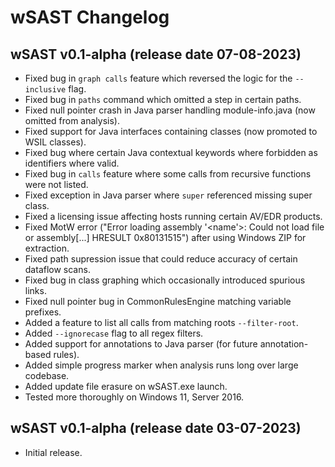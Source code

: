 # wSAST Changelog

## wSAST v0.1-alpha (release date 07-08-2023)

* Fixed bug in `graph calls` feature which reversed the logic for the `--inclusive` flag.
* Fixed bug in `paths` command which omitted a step in certain paths.
* Fixed null pointer crash in Java parser handling module-info.java (now omitted from analysis).
* Fixed support for Java interfaces containing classes (now promoted to WSIL classes).
* Fixed bug where certain Java contextual keywords where forbidden as identifiers where valid.
* Fixed bug in `calls` feature where some calls from recursive functions were not listed.
* Fixed exception in Java parser where `super` referenced missing super class.
* Fixed a licensing issue affecting hosts running certain AV/EDR products.
* Fixed MotW error ("Error loading assembly '<name'>: Could not load file or assembly\[...\] HRESULT 0x80131515") after using Windows ZIP for extraction.
* Fixed path supression issue that could reduce accuracy of certain dataflow scans.
* Fixed bug in class graphing which occasionally introduced spurious links.
* Fixed null pointer bug in CommonRulesEngine matching variable prefixes.
* Added a feature to list all calls from matching roots `--filter-root`.
* Added `--ignorecase` flag to all regex filters.
* Added support for annotations to Java parser (for future annotation-based rules).
* Added simple progress marker when analysis runs long over large codebase.
* Added update file erasure on wSAST.exe launch.
* Tested more thoroughly on Windows 11, Server 2016.

## wSAST v0.1-alpha (release date 03-07-2023)

* Initial release.
